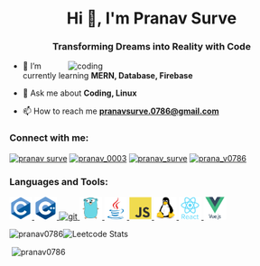 
<h1 align="center">Hi 👋, I'm Pranav Surve</h1>
<h3 align="center">Transforming Dreams into Reality with Code</h3>

<img align="right" alt="coding" width="400" src="https://media2.giphy.com/media/2IudUHdI075HL02Pkk/200.webp?cid=790b7611t9vc6dve3pw0vcu8oftnx8vfr1sd5juz2orz0cqz&ep=v1_gifs_search&rid=200.webp&ct=g">

- 🌱 I’m currently learning **MERN, Database, Firebase**

- 💬 Ask me about **Coding, Linux**

- 📫 How to reach me **pranavsurve.0786@gmail.com**

<h3 align="left">Connect with me:</h3>
<p align="left">
<a href="https://www.linkedin.com/in/pranav-surve-78941a263/" target="blank"><img align="center" src="https://raw.githubusercontent.com/rahuldkjain/github-profile-readme-generator/master/src/images/icons/Social/linked-in-alt.svg" alt="pranav surve" height="30" width="40" /></a>
<a href="https://www.codechef.com/users/pranav_0003" target="blank"><img align="center" color="blue" src="https://cdn.jsdelivr.net/npm/simple-icons@3.1.0/icons/codechef.svg" alt="pranav_0003" height="30" width="40" style="fill: white;" /></a>
<a href="https://leetcode.com/Pranav_Surve/" target="blank"><img align="center" src="https://raw.githubusercontent.com/rahuldkjain/github-profile-readme-generator/master/src/images/icons/Social/leet-code.svg" alt="pranav_surve" height="30" width="40" /></a>
<a href="https://www.geeksforgeeks.org/user/prana_v0786/" target="blank"><img align="center" src="https://raw.githubusercontent.com/rahuldkjain/github-profile-readme-generator/master/src/images/icons/Social/geeks-for-geeks.svg" alt="prana_v0786" height="30" width="40" /></a>
</p>

<h3 align="left">Languages and Tools:</h3>
<p align="left"> <a href="https://www.cprogramming.com/" target="_blank" rel="noreferrer"> <img src="https://raw.githubusercontent.com/devicons/devicon/master/icons/c/c-original.svg" alt="c" width="40" height="40"/> </a> <a href="https://www.w3schools.com/cpp/" target="_blank" rel="noreferrer"> <img src="https://raw.githubusercontent.com/devicons/devicon/master/icons/cplusplus/cplusplus-original.svg" alt="cplusplus" width="40" height="40"/> </a> <a href="https://git-scm.com/" target="_blank" rel="noreferrer"> <img src="https://www.vectorlogo.zone/logos/git-scm/git-scm-icon.svg" alt="git" width="40" height="40"/> </a> <a href="https://golang.org" target="_blank" rel="noreferrer"> <img src="https://raw.githubusercontent.com/devicons/devicon/master/icons/go/go-original.svg" alt="go" width="40" height="40"/> </a> <a href="https://www.java.com" target="_blank" rel="noreferrer"> <img src="https://raw.githubusercontent.com/devicons/devicon/master/icons/java/java-original.svg" alt="java" width="40" height="40"/> </a> <a href="https://developer.mozilla.org/en-US/docs/Web/JavaScript" target="_blank" rel="noreferrer"> <img src="https://raw.githubusercontent.com/devicons/devicon/master/icons/javascript/javascript-original.svg" alt="javascript" width="40" height="40"/> </a> <a href="https://www.linux.org/" target="_blank" rel="noreferrer"> <img src="https://raw.githubusercontent.com/devicons/devicon/master/icons/linux/linux-original.svg" alt="linux" width="40" height="40"/> </a> <a href="https://reactjs.org/" target="_blank" rel="noreferrer"> <img src="https://raw.githubusercontent.com/devicons/devicon/master/icons/react/react-original-wordmark.svg" alt="react" width="40" height="40"/> </a> <a href="https://vuejs.org/" target="_blank" rel="noreferrer"> <img src="https://raw.githubusercontent.com/devicons/devicon/master/icons/vuejs/vuejs-original-wordmark.svg" alt="vuejs" width="40" height="40"/> </a> </p>

<p><img align="left" src="https://github-readme-stats.vercel.app/api/top-langs?username=pranav0786&show_icons=true&locale=en&layout=compact" alt="pranav0786" /></p>

![Leetcode Stats](https://leetcard.jacoblin.cool/Pranav_Surve?theme=nord)

<p>&nbsp;<img align="center" src="https://github-readme-stats.vercel.app/api?username=pranav0786&show_icons=true&locale=en" alt="pranav0786" /></p>
